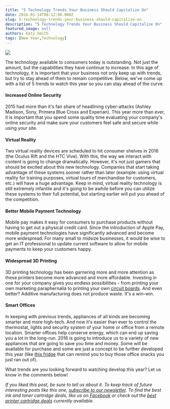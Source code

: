 ```yaml
---
title: "5 Technology Trends Your Business Should Capitalize On"
date: 2016-01-14T06:12:00.000Z
slug: 5-technology-trends-your-business-should-capitalize-on
description: "5 Technology Trends Your Business Should Capitalize On"
featured_image: null
authors: Katy Smith
tags: [New Year,Technology]
---
```


[![](/blog/images/tablet-2.jpg)](/blog/images/tablet-2.jpg)

The technology available to consumers today is outstanding. Not just the amount, but the capabilities they have continue to increase. In this age of technology, it is important that your business not only keep up with trends, but try to stay ahead of them to remain competitive. Below, we've come up with a list of 5 trends to watch this year so you can stay ahead of the curve.

#### Increased Online Security

2015 had more than it's fair share of headlining cyber-attacks (Ashley Madison, Sony, Primera Blue Cross and Experian). This year more than ever, it is important that you spend some quality time evaluating your company's online security and make sure your customers feel safe and secure while using your site.

#### Virtual Reality

Two virtual reality devices are scheduled to hit consumer shelves in 2016 (the Oculus Rift and the HTC Vive). With this, the way we interact with content is going to change dramatically. However, it's not just gamers that should be excited about this new technology. Companies that start taking advantage of these systems sooner rather than later (example: using virtual reality for training purposes, virtual tours of merchandise for customers, etc.) will have a huge advantage. Keep in mind, virtual reality technology is still extremely infantile and it's going to be awhile before you can utilize these systems to their full potential, but starting earlier will put you ahead of the competition.

#### Better Mobile Payment Technology

Mobile pay makes it easy for consumers to purchase products without having to get out a physical credit card. Since the introduction of Apple Pay, mobile payment technologies have significantly advanced and become more widespread. For many small to midsize businesses, it would be wise to get an IT professional to update current software to allow for mobile payments to keep your customers happy.

#### Widespread 3D Printing

3D printing technology has been garnering more and more attention as these printers become more advanced and more affordable. Investing in one for your company gives you endless possibilities - from printing your own marketing paraphernalia to printing your own [circuit boards](http://www.nano-di.com/3d-printer). And even better? Additive manufacturing does not produce waste. It's a win-win.

#### Smart Offices

In keeping with previous trends, appliances of all kinds are becoming smarter and more high-tech. And now it's easier than ever to control the thermostat, lights and security system of your home or office from a remote location. Smarter offices help conserve energy, which can end up saving you a lot in the long-run. 2016 is going to introduce us to a variety of new appliances that are going to save you time and money. Some will be available for purchase and some are just a concept to be further developed this year (like [this fridge](http://www.techhive.com/article/3019351/ces/samsungs-family-hub-smart-refrigerator-is-both-ridiculous-and-amazing.html) that can remind you to buy those office snacks you just ran out of).


What trends are you looking forward to watching develop this year? Let us know in the comments below!


_If you liked this post, be sure to tell us about it. To keep track of future interesting posts like this one, [subscribe to our newsletter](https://www.comboink.com/coupon). To find the best ink and toner cartridge deals, like us on [Facebook](https://www.facebook.com/comboink) or check out the [best printer cartridge deals](https://www.comboink.com/) currently available._